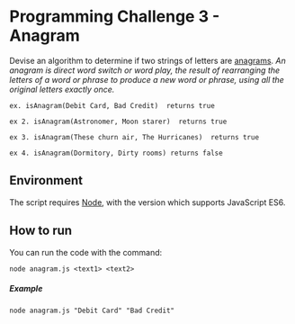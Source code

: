 # Programming Challenge 3 - Anagram

Devise an algorithm to determine if two strings of letters are [anagrams](https://en.wikipedia.org/wiki/Anagram).  *An anagram is direct word switch or word play, the result of rearranging the letters of a word or phrase to produce a new word or phrase, using all the original letters exactly once.*

`ex. isAnagram(Debit Card, Bad Credit) 
returns true `

`ex 2. isAnagram(Astronomer, Moon starer) 
returns true `

`ex 3. isAnagram(These churn air, The Hurricanes) 
returns true`

`ex 4. isAnagram(Dormitory, Dirty rooms)
returns false`

## Environment
The script requires [Node](https://nodejs.org/en/),
with the version which supports JavaScript ES6.

## How to run
You can run the code with the command:

`node anagram.js <text1> <text2>`

##### Example
`node anagram.js "Debit Card" "Bad Credit"`